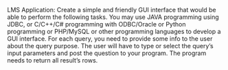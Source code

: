 LMS Application: Create a simple and friendly GUI interface that would be able to perform the following tasks. You may use JAVA programming using JDBC, or C/C++/C# programming with ODBC/Oracle or Python programming or PHP/MySQL or other programming languages to develop a GUI interface. For each query, you need to provide some info to the user about the query purpose. The user will have to type or select the query’s input parameters and post the question to your program. The program needs to return all result’s rows.
